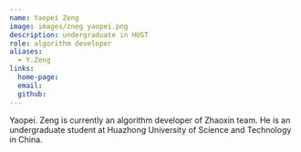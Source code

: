 ```yaml
---
name: Yaopei Zeng
image: images/zneg yaopei.png
description: undergraduate in HUST
role: algorithm developer
aliases:
  - Y.Zeng
links:
  home-page: 
  email: 
  github: 
---
```


Yaopei. Zeng is currently an algorithm developer of Zhaoxin team.
He is an undergraduate student at Huazhong University of Science and Technology in China.
